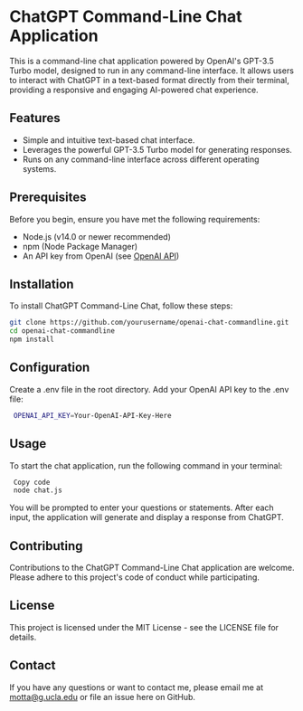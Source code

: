 # ChatGPT Command-Line Chat Application

This is a command-line chat application powered by OpenAI's GPT-3.5 Turbo model, designed to run in any command-line interface. It allows users to interact with ChatGPT in a text-based format directly from their terminal, providing a responsive and engaging AI-powered chat experience.

## Features

- Simple and intuitive text-based chat interface.
- Leverages the powerful GPT-3.5 Turbo model for generating responses.
- Runs on any command-line interface across different operating systems.

## Prerequisites

Before you begin, ensure you have met the following requirements:
- Node.js (v14.0 or newer recommended)
- npm (Node Package Manager)
- An API key from OpenAI (see [OpenAI API](https://platform.openai.com/signup))

## Installation

To install ChatGPT Command-Line Chat, follow these steps:

```bash
git clone https://github.com/yourusername/openai-chat-commandline.git
cd openai-chat-commandline
npm install
```
## Configuration
 Create a .env file in the root directory.
 Add your OpenAI API key to the .env file:
```bash
 OPENAI_API_KEY=Your-OpenAI-API-Key-Here
```
## Usage
 To start the chat application, run the following command in your terminal:

```bash
 Copy code
 node chat.js
```
 You will be prompted to enter your questions or statements. After each input, the application will generate and display a response from ChatGPT.

## Contributing
 Contributions to the ChatGPT Command-Line Chat application are welcome. Please adhere to this project's code of conduct while participating.

## License
 This project is licensed under the MIT License - see the LICENSE file for details.

## Contact
 If you have any questions or want to contact me, please email me at motta@g.ucla.edu or file an issue here on GitHub.
